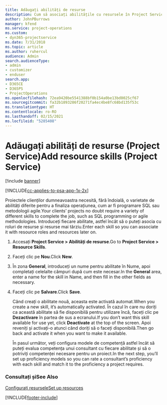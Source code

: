 ```yaml
---
title: Adăugați abilități de resurse
description: Cum să asociați abilitățile cu resursele în Project Service
author: JohnPBurrows
manager: kfend
ms.service: project-operations
ms.custom:
- dyn365-projectservice
ms.date: 7/31/2018
ms.topic: article
ms.author: ruhercul
audience: Admin
search.audienceType:
- admin
- customizer
- enduser
search.app:
- D365CE
- D365PS
- ProjectOperations
ms.openlocfilehash: 72ea9420be5541388bf0b154a0be13bd0025cf67
ms.sourcegitcommit: fa32b1893286f20271fa4ec4be8fc68bd135f53c
ms.translationtype: HT
ms.contentlocale: ro-RO
ms.lasthandoff: 02/15/2021
ms.locfileid: "5285408"
---
```

# <a name="add-resource-skills-project-service"></a><span data-ttu-id="5c589-103">Adăugați abilități de resurse (Project Service)</span><span class="sxs-lookup"><span data-stu-id="5c589-103">Add resource skills (Project Service)</span></span>

[!include [banner](../includes/psa-now-project-operations.md)]

[!INCLUDE[cc-applies-to-psa-app-1x-2x](../includes/cc-applies-to-psa-app-1x-2x.md)]

<span data-ttu-id="5c589-104">Proiectele clienților dumneavoastra necesită, fără îndoială, o varietate de abilități diferite pentru a finaliza operațiunea, cum ar fi programare SQL sau metodologii agile.</span><span class="sxs-lookup"><span data-stu-id="5c589-104">Your clients’ projects no doubt require a variety of different skills to complete the job, such as SQL programming or agile methodologies.</span></span> <span data-ttu-id="5c589-105">Introduceți fiecare abilitate, astfel încât să o puteți asocia cu roluri de resurse și resurse mai târziu.</span><span class="sxs-lookup"><span data-stu-id="5c589-105">Enter each skill so you can associate it with resource roles and resources later on.</span></span>  
  
1. <span data-ttu-id="5c589-106">Accesați **Project Service > Abilități de resurse**.</span><span class="sxs-lookup"><span data-stu-id="5c589-106">Go to **Project Service > Resource Skills**.</span></span>  
  
2. <span data-ttu-id="5c589-107">Faceți clic pe **Nou**.</span><span class="sxs-lookup"><span data-stu-id="5c589-107">Click **New**.</span></span>  
  
3. <span data-ttu-id="5c589-108">În zona **General**, introduceți un nume pentru abilitate în Nume, apoi completați celelalte câmpuri după cum este necesar.</span><span class="sxs-lookup"><span data-stu-id="5c589-108">In the **General** area, enter a name for the skill in Name, and then fill in the other fields as necessary.</span></span>  
  
4. <span data-ttu-id="5c589-109">Faceți clic pe **Salvare**.</span><span class="sxs-lookup"><span data-stu-id="5c589-109">Click **Save**.</span></span>  
  
   <span data-ttu-id="5c589-110">Când creați o abilitate nouă, aceasta este activată automat.</span><span class="sxs-lookup"><span data-stu-id="5c589-110">When you create a new skill, it’s automatically activated.</span></span> <span data-ttu-id="5c589-111">În cazul în care nu doriți ca această abilitate să fie disponibilă pentru utilizare încă, faceți clic pe **Dezactivare** în partea de sus a ecranului.</span><span class="sxs-lookup"><span data-stu-id="5c589-111">If you don’t want this skill available for use yet, click **Deactivate** at the top of the screen.</span></span> <span data-ttu-id="5c589-112">Apoi reveniți și activați-o atunci când doriți să o faceți disponibilă.</span><span class="sxs-lookup"><span data-stu-id="5c589-112">Then go back and activate it when you want to make it available.</span></span>  
  
   <span data-ttu-id="5c589-113">În pasul următor, veți configura modele de competență astfel încât să puteți evalua competența unui consultant cu fiecare abilitate și să o potriviți competenței necesare pentru un proiect.</span><span class="sxs-lookup"><span data-stu-id="5c589-113">In the next step, you’ll set up proficiency models so you can rate a consultant’s proficiency with each skill and match it to the proficiency a project requires.</span></span>  
  
### <a name="see-also"></a><span data-ttu-id="5c589-114">Consultați și</span><span class="sxs-lookup"><span data-stu-id="5c589-114">See Also</span></span>  
 [<span data-ttu-id="5c589-115">Configurați resursele</span><span class="sxs-lookup"><span data-stu-id="5c589-115">Set up resources</span></span>](../psa/set-up-resources.md)


[!INCLUDE[footer-include](../includes/footer-banner.md)]